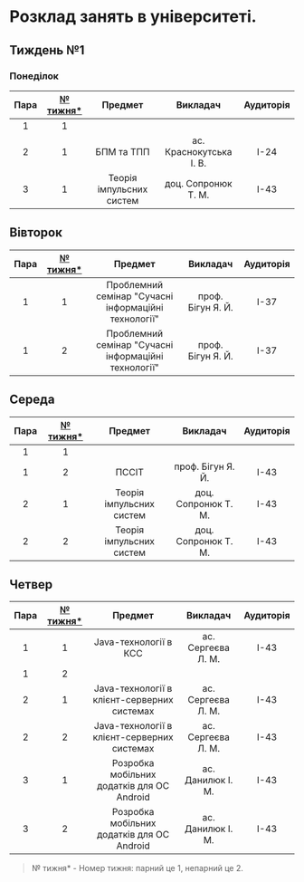 # Розклад занять в університеті.

## Тиждень №1

### Понеділок

| Пара | [№ тижня*](http://xn--e1acfoeecss7k.com.ua/)  | Предмет | Викладач | Аудиторія |
| :--: |:---------------------------------------------:| :------:| :------: | :-------: |
| 1 | 1 |  |  |  |
| 2 | 1 | БПМ та ТПП | ас. Краснокутська І. В. | I-24 |
| 3 | 1 | Теорія імпульсних систем | доц. Сопронюк Т. М. | I-43 |

## Вівторок

| Пара | [№ тижня*](http://xn--e1acfoeecss7k.com.ua/)  | Предмет | Викладач | Аудиторія |
| :--: |:---------------------------------------------:| :------:| :------: | :-------: |
| 1 | 1 | Проблемний семінар "Сучасні інформаційні технології" | проф. Бігун Я. Й. | I-37 |
| 1 | 2 | Проблемний семінар "Сучасні інформаційні технології" | проф. Бігун Я. Й. | I-37 |

## Середа

| Пара | [№ тижня*](http://xn--e1acfoeecss7k.com.ua/)  | Предмет | Викладач | Аудиторія |
| :--: |:---------------------------------------------:| :------:| :------: | :-------: |
| 1 | 1 |  |  |  |
| 1 | 2 | ПССІТ | проф. Бігун Я. Й. | I-43 |
| 2 | 1 | Теорія імпульсних систем | доц. Сопронюк Т. М. | I-43 |
| 2 | 2 | Теорія імпульсних систем | доц. Сопронюк Т. М. | I-43 |

## Четвер

| Пара | [№ тижня*](http://xn--e1acfoeecss7k.com.ua/)  | Предмет | Викладач | Аудиторія |
| :--: |:---------------------------------------------:| :------:| :------: | :-------: |
| 1 | 1 | Java-технології в КСС | ас. Сергеєва Л. М. | I-43 |
| 1 | 2 |  |  |  |
| 2 | 1 | Java-технології в клієнт-серверних системах | ас. Сергеєва Л. М. | I-43 |
| 2 | 2 | Java-технології в клієнт-серверних системах | ас. Сергеєва Л. М. | I-43 |
| 3 | 1 | Розробка мобільних додатків для ОС Android | ас. Данилюк І. М. | I-43 |
| 3 | 2 | Розробка мобільних додатків для ОС Android | ас. Данилюк І. М. | I-43 |

> № тижня* - Номер тижня: парний це 1, непарний це 2.
